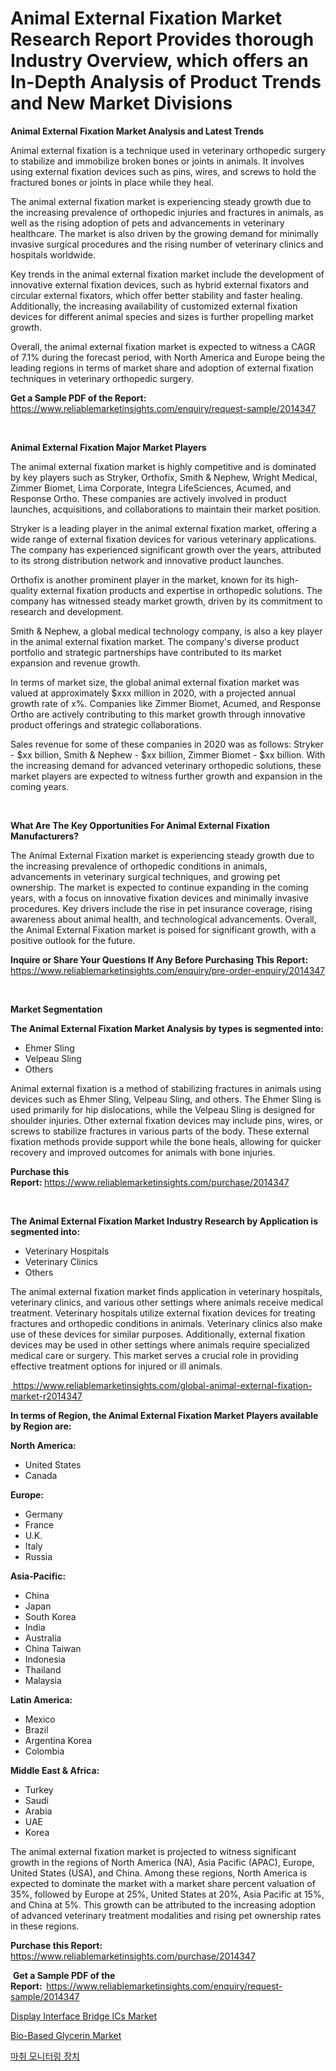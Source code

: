 <p><h1>Animal External Fixation Market Research Report Provides thorough Industry Overview, which offers an In-Depth Analysis of Product Trends and New Market Divisions</h1></p><p><strong>Animal External Fixation Market Analysis and Latest Trends</strong></p>
<p><p>Animal external fixation is a technique used in veterinary orthopedic surgery to stabilize and immobilize broken bones or joints in animals. It involves using external fixation devices such as pins, wires, and screws to hold the fractured bones or joints in place while they heal.</p><p>The animal external fixation market is experiencing steady growth due to the increasing prevalence of orthopedic injuries and fractures in animals, as well as the rising adoption of pets and advancements in veterinary healthcare. The market is also driven by the growing demand for minimally invasive surgical procedures and the rising number of veterinary clinics and hospitals worldwide.</p><p>Key trends in the animal external fixation market include the development of innovative external fixation devices, such as hybrid external fixators and circular external fixators, which offer better stability and faster healing. Additionally, the increasing availability of customized external fixation devices for different animal species and sizes is further propelling market growth.</p><p>Overall, the animal external fixation market is expected to witness a CAGR of 7.1% during the forecast period, with North America and Europe being the leading regions in terms of market share and adoption of external fixation techniques in veterinary orthopedic surgery.</p></p>
<p><strong>Get a Sample PDF of the Report:&nbsp;</strong> <a href="https://www.reliablemarketinsights.com/enquiry/request-sample/2014347">https://www.reliablemarketinsights.com/enquiry/request-sample/2014347</a></p>
<p>&nbsp;</p>
<p><strong>Animal External Fixation Major Market Players</strong></p>
<p><p>The animal external fixation market is highly competitive and is dominated by key players such as Stryker, Orthofix, Smith & Nephew, Wright Medical, Zimmer Biomet, Lima Corporate, Integra LifeSciences, Acumed, and Response Ortho. These companies are actively involved in product launches, acquisitions, and collaborations to maintain their market position.</p><p>Stryker is a leading player in the animal external fixation market, offering a wide range of external fixation devices for various veterinary applications. The company has experienced significant growth over the years, attributed to its strong distribution network and innovative product launches.</p><p>Orthofix is another prominent player in the market, known for its high-quality external fixation products and expertise in orthopedic solutions. The company has witnessed steady market growth, driven by its commitment to research and development.</p><p>Smith & Nephew, a global medical technology company, is also a key player in the animal external fixation market. The company's diverse product portfolio and strategic partnerships have contributed to its market expansion and revenue growth.</p><p>In terms of market size, the global animal external fixation market was valued at approximately $xxx million in 2020, with a projected annual growth rate of x%. Companies like Zimmer Biomet, Acumed, and Response Ortho are actively contributing to this market growth through innovative product offerings and strategic collaborations.</p><p>Sales revenue for some of these companies in 2020 was as follows: Stryker - $xx billion, Smith & Nephew - $xx billion, Zimmer Biomet - $xx billion. With the increasing demand for advanced veterinary orthopedic solutions, these market players are expected to witness further growth and expansion in the coming years.</p></p>
<p>&nbsp;</p>
<p><strong>What Are The Key Opportunities For Animal External Fixation Manufacturers?</strong></p>
<p><p>The Animal External Fixation market is experiencing steady growth due to the increasing prevalence of orthopedic conditions in animals, advancements in veterinary surgical techniques, and growing pet ownership. The market is expected to continue expanding in the coming years, with a focus on innovative fixation devices and minimally invasive procedures. Key drivers include the rise in pet insurance coverage, rising awareness about animal health, and technological advancements. Overall, the Animal External Fixation market is poised for significant growth, with a positive outlook for the future.</p></p>
<p><strong>Inquire or Share Your Questions If Any Before Purchasing This Report:</strong> <a href="https://www.reliablemarketinsights.com/enquiry/pre-order-enquiry/2014347">https://www.reliablemarketinsights.com/enquiry/pre-order-enquiry/2014347</a></p>
<p>&nbsp;</p>
<p><strong>Market Segmentation</strong></p>
<p><strong>The Animal External Fixation Market Analysis by types is segmented into:</strong></p>
<p><ul><li>Ehmer Sling</li><li>Velpeau Sling</li><li>Others</li></ul></p>
<p><p>Animal external fixation is a method of stabilizing fractures in animals using devices such as Ehmer Sling, Velpeau Sling, and others. The Ehmer Sling is used primarily for hip dislocations, while the Velpeau Sling is designed for shoulder injuries. Other external fixation devices may include pins, wires, or screws to stabilize fractures in various parts of the body. These external fixation methods provide support while the bone heals, allowing for quicker recovery and improved outcomes for animals with bone injuries.</p></p>
<p><strong>Purchase this Report:&nbsp;</strong><a href="https://www.reliablemarketinsights.com/purchase/2014347">https://www.reliablemarketinsights.com/purchase/2014347</a></p>
<p>&nbsp;</p>
<p><strong>The Animal External Fixation Market Industry Research by Application is segmented into:</strong></p>
<p><ul><li>Veterinary Hospitals</li><li>Veterinary Clinics</li><li>Others</li></ul></p>
<p><p>The animal external fixation market finds application in veterinary hospitals, veterinary clinics, and various other settings where animals receive medical treatment. Veterinary hospitals utilize external fixation devices for treating fractures and orthopedic conditions in animals. Veterinary clinics also make use of these devices for similar purposes. Additionally, external fixation devices may be used in other settings where animals require specialized medical care or surgery. This market serves a crucial role in providing effective treatment options for injured or ill animals.</p></p>
<p><a href="https://www.reliablemarketinsights.com/global-animal-external-fixation-market-r2014347">&nbsp;https://www.reliablemarketinsights.com/global-animal-external-fixation-market-r2014347</a></p>
<p><strong>In terms of Region, the Animal External Fixation Market Players available by Region are:</strong></p>
<p>
    <p> <strong> North America: </strong>
        <ul>
            <li>United States</li>
            <li>Canada</li>
        </ul>
        </p> 
    <p> <strong> Europe: </strong>
        <ul>
            <li>Germany</li>
            <li>France</li>
            <li>U.K.</li>
            <li>Italy</li>
            <li>Russia</li>
        </ul>
        </p> 
    <p> <strong> Asia-Pacific: </strong>
        <ul>
            <li>China</li>
            <li>Japan</li>
            <li>South Korea</li>
            <li>India</li>
            <li>Australia</li>
            <li>China Taiwan</li>
            <li>Indonesia</li>
            <li>Thailand</li>
            <li>Malaysia</li>
        </ul>
        </p> 
    <p> <strong> Latin America: </strong>
        <ul>
            <li>Mexico</li>
            <li>Brazil</li>
            <li>Argentina Korea</li>
            <li>Colombia</li>
        </ul>
        </p> 
    <p> <strong> Middle East & Africa: </strong>
        <ul>
            <li>Turkey</li>
            <li>Saudi</li>
            <li>Arabia</li>
            <li>UAE</li>
            <li>Korea</li>
        </ul>
    </p>
    </p>
<p><p>The animal external fixation market is projected to witness significant growth in the regions of North America (NA), Asia Pacific (APAC), Europe, United States (USA), and China. Among these regions, North America is expected to dominate the market with a market share percent valuation of 35%, followed by Europe at 25%, United States at 20%, Asia Pacific at 15%, and China at 5%. This growth can be attributed to the increasing adoption of advanced veterinary treatment modalities and rising pet ownership rates in these regions.</p></p>
<p><strong>Purchase this Report: </strong><a href="https://www.reliablemarketinsights.com/purchase/2014347">https://www.reliablemarketinsights.com/purchase/2014347</a></p>
<p>&nbsp;<strong>Get a Sample PDF of the Report:&nbsp;&nbsp;</strong><a href="https://www.reliablemarketinsights.com/enquiry/request-sample/2014347">https://www.reliablemarketinsights.com/enquiry/request-sample/2014347</a></p>
<p><strong></strong></p>
<p><p><a href="https://medium.com/@sac-m/global-display-interface-bridge-ics-market-exploring-market-share-market-trends-and-future-3d2ced765c91">Display Interface Bridge ICs Market</a></p><p><a href="https://medium.com/@clairedivash14/bio-based-glycerin-market-analysis-report-global-insights-by-region-type-technical-grade-5ef70ec2e1fd">Bio-Based Glycerin Market</a></p><p><a href="https://github.com/WilburKihn5676/Market-Research-Report-List-2/blob/main/32184741659.md">마취 모니터링 장치</a></p></p>